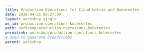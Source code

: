 ```yaml
---
title: Production Operations for Cloud Native and Kubernetes
date: 2020-04-21 09:27:00
layout: workshop_single
ws_id: production-operations-kubernetes
path: workshop/production-operations-kubernetes
permalink: workshop/production-operations-kubernetes
# Used to generate breadcrumbs
parent: workshop
---
```

